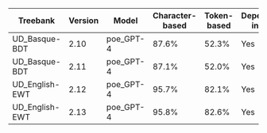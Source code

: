 | Treebank | Version | Model | Character-based | Token-based | Dependency-included | Sentence count |
| --- | --- | --- | --- | --- | --- | --- |
| UD_Basque-BDT | 2.10 | poe_GPT-4 | 87.6% | 52.3% | Yes | 500 |
| UD_Basque-BDT | 2.11 | poe_GPT-4 | 87.1% | 52.0% | Yes | 500 |
| UD_English-EWT | 2.12 | poe_GPT-4 | 95.7% | 82.1% | Yes | 500 |
| UD_English-EWT | 2.13 | poe_GPT-4 | 95.8% | 82.6% | Yes | 500 |
